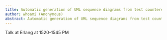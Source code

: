 ```yaml
---
title: Automatic generation of UML sequence diagrams from test counterexamples
author: whoami (Anonymous)
abstract: Automatic generation of UML sequence diagrams from test counterexamples
---
```


Talk at Erlang at 1520-1545 PM
